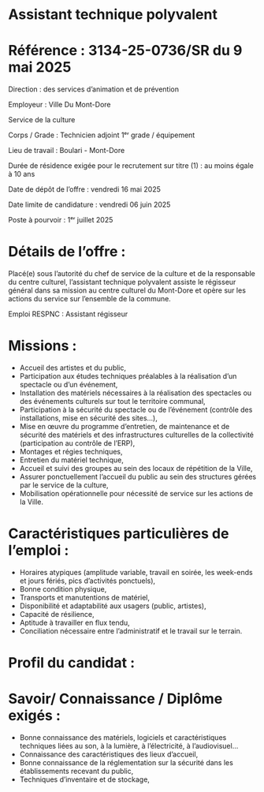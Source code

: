 # Assistant technique polyvalent

# Référence : 3134-25-0736/SR du 9 mai 2025

Direction : des services d’animation et de prévention

Employeur : Ville Du Mont-Dore

Service de la culture

Corps / Grade : Technicien adjoint 1ᵉʳ grade / équipement

Lieu de travail : Boulari - Mont-Dore

Durée de résidence exigée pour le recrutement sur titre (1) : au moins égale à 10 ans

Date de dépôt de l’offre : vendredi 16 mai 2025

Date limite de candidature : vendredi 06 juin 2025

Poste à pourvoir : 1ᵉʳ juillet 2025

# Détails de l’offre :

Placé(e) sous l’autorité du chef de service de la culture et de la responsable du centre culturel, l’assistant technique polyvalent assiste le régisseur général dans sa mission au centre culturel du Mont-Dore et opère sur les actions du service sur l’ensemble de la commune.

Emploi RESPNC : Assistant régisseur

# Missions :

- Accueil des artistes et du public,
- Participation aux études techniques préalables à la réalisation d’un spectacle ou d’un événement,
- Installation des matériels nécessaires à la réalisation des spectacles ou des événements culturels sur tout le territoire communal,
- Participation à la sécurité du spectacle ou de l’événement (contrôle des installations, mise en sécurité des sites…),
- Mise en œuvre du programme d’entretien, de maintenance et de sécurité des matériels et des infrastructures culturelles de la collectivité (participation au contrôle de l’ERP),
- Montages et régies techniques,
- Entretien du matériel technique,
- Accueil et suivi des groupes au sein des locaux de répétition de la Ville,
- Assurer ponctuellement l’accueil du public au sein des structures gérées par le service de la culture,
- Mobilisation opérationnelle pour nécessité de service sur les actions de la Ville.

# Caractéristiques particulières de l’emploi :

- Horaires atypiques (amplitude variable, travail en soirée, les week-ends et jours fériés, pics d’activités ponctuels),
- Bonne condition physique,
- Transports et manutentions de matériel,
- Disponibilité et adaptabilité aux usagers (public, artistes),
- Capacité de résilience,
- Aptitude à travailler en flux tendu,
- Conciliation nécessaire entre l’administratif et le travail sur le terrain.

# Profil du candidat :

# Savoir/ Connaissance / Diplôme exigés :

- Bonne connaissance des matériels, logiciels et caractéristiques techniques liées au son, à la lumière, à l’électricité, à l’audiovisuel…
- Connaissance des caractéristiques des lieux d’accueil,
- Bonne connaissance de la réglementation sur la sécurité dans les établissements recevant du public,
- Techniques d’inventaire et de stockage,